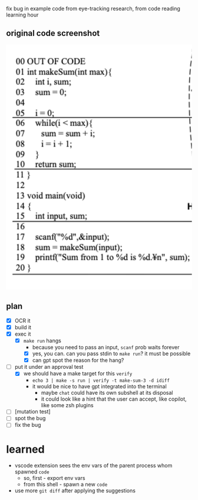 fix bug in example code from eye-tracking research, from code reading learning hour

## original code screenshot

![code screenshot](makeSum%20C%20code.png)

## plan

- [x] OCR it
- [x] build it
- [x] exec it
    - [x] `make run` hangs
        - because you need to pass an input, `scanf` prob waits forever
        - [x] yes, you can. can you pass stdin to `make run`? it must be possible
        - [x] can gpt spot the reason for the hang?
- [ ] put it under an approval test
    - [x] we should have a make target for this `verify`
        - `echo 3 | make -s run | verify -t make-sum-3 -d idiff`
        - it would be nice to have gpt integrated into the terminal
            - maybe `chat` could have its own subshell at its disposal
            - it could look like a hint that the user can accept, like copilot, like some zsh plugins
- [ ] [mutation test]
- [ ] spot the bug
- [ ] fix the bug

# learned

- vscode extension sees the env vars of the parent process whom spawned `code`
    - so, first - export env vars
    - from this shell - spawn a new `code`
- use more `git diff` after applying the suggestions